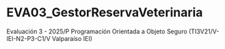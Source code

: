 # EVA03_GestorReservaVeterinaria
Evaluación 3 - 2025/P Programación Orientada a Objeto Seguro (TI3V21/V-IEI-N2-P3-C1/V Valparaíso IEI)
